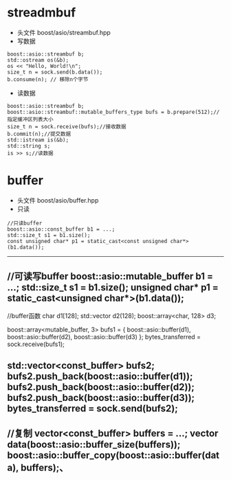 # streadmbuf
* 头文件
boost/asio/streambuf.hpp
* 写数据
```
boost::asio::streambuf b;
std::ostream os(&b);
os << "Hello, World!\n";
size_t n = sock.send(b.data());
b.consume(n); // 移除n个字节
```
* 读数据
```
boost::asio::streambuf b;
boost::asio::streambuf::mutable_buffers_type bufs = b.prepare(512);//指定缓冲区列表大小
size_t n = sock.receive(bufs);//接收数据
b.commit(n);//提交数据
std::istream is(&b);
std::string s;
is >> s;//读数据
```
# buffer
* 头文件
boost/asio/buffer.hpp
* 只读
```
//只读buffer
boost::asio::const_buffer b1 = ...;
std::size_t s1 = b1.size();
const unsigned char* p1 = static_cast<const unsigned char*>(b1.data());
```
---------------------------------------
//可读写buffer
boost::asio::mutable_buffer b1 = ...;
std::size_t s1 = b1.size();
unsigned char* p1 = static_cast<unsigned char*>(b1.data());
---------------------------------------
//buffer函数
char d1[128];
std::vector<char> d2(128);
boost::array<char, 128> d3;

boost::array<mutable_buffer, 3> bufs1 = {
  boost::asio::buffer(d1),
  boost::asio::buffer(d2),
  boost::asio::buffer(d3) };
bytes_transferred = sock.receive(bufs1);

std::vector<const_buffer> bufs2;
bufs2.push_back(boost::asio::buffer(d1));
bufs2.push_back(boost::asio::buffer(d2));
bufs2.push_back(boost::asio::buffer(d3));
bytes_transferred = sock.send(bufs2);
---------------------------------------
//复制
vector<const_buffer> buffers = ...;
vector<unsigned char> data(boost::asio::buffer_size(buffers));
boost::asio::buffer_copy(boost::asio::buffer(data), buffers);、
---------------------------------------
